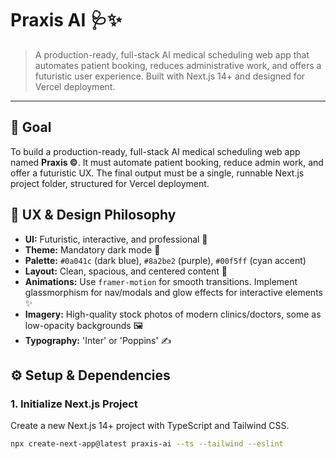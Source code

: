 # Praxis AI 🩺✨

> A production-ready, full-stack AI medical scheduling web app that automates patient booking, reduces administrative work, and offers a futuristic user experience. Built with Next.js 14+ and designed for Vercel deployment.

---

## 🎯 Goal

To build a production-ready, full-stack AI medical scheduling web app named **Praxis ©**. It must automate patient booking, reduce admin work, and offer a futuristic UX. The final output must be a single, runnable Next.js project folder, structured for Vercel deployment.

## 🎨 UX & Design Philosophy

-   **UI:** Futuristic, interactive, and professional 🤖
-   **Theme:** Mandatory dark mode 🌃
-   **Palette:** `#0a041c` (dark blue), `#8a2be2` (purple), `#00f5ff` (cyan accent)
-   **Layout:** Clean, spacious, and centered content 📐
-   **Animations:** Use `framer-motion` for smooth transitions. Implement glassmorphism for nav/modals and glow effects for interactive elements ✨
-   **Imagery:** High-quality stock photos of modern clinics/doctors, some as low-opacity backgrounds 🖼️
-   **Typography:** 'Inter' or 'Poppins' ✍️

## ⚙️ Setup & Dependencies

### 1. Initialize Next.js Project
Create a new Next.js 14+ project with TypeScript and Tailwind CSS.
```bash
npx create-next-app@latest praxis-ai --ts --tailwind --eslint
